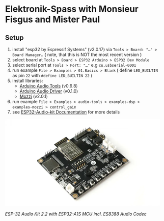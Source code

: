 # Elektronik-Spass with Monsieur Fisgus and Mister Paul

## Setup

1. install "esp32 by Espressif Systems" (v2.0.17) via `Tools > Board: "…" > Board Manager…` ( note, that this is NOT the most recent version )
2. select board at `Tools > Board > ESP32 Arduino > ESP32 Dev Module`
3. select serial port at `Tools > Port: "…"` e.g `cu.usbserial-0001`
4. run example `File > Examples > 01.Basics > Blink` ( define `LED_BUILTIN` as pin `22` with `#define LED_BUILTIN 22` )
5. install libraries:
    - [Arduino Audio Tools](https://github.com/pschatzmann/arduino-audio-tools) (v0.9.8)
    - [Arduino Audio Driver](https://github.com/pschatzmann/arduino-audio-driver) (v0.1.0)
    - [Mozzi](https://github.com/sensorium/Mozzi) (v2.0.1)
6. run example `File > Examples > audio-tools > examples-dsp > examples-mozzi > control_gain`
7. see [ESP32-Audio-kit Documentation](https://docs.ai-thinker.com/en/esp32-audio-kit) for more details

![](ESP32-audio-kit.webp)

*ESP-32 Audio Kit 2.2 with ESP32-A1S MCU incl. ES8388 Audio Codec*
